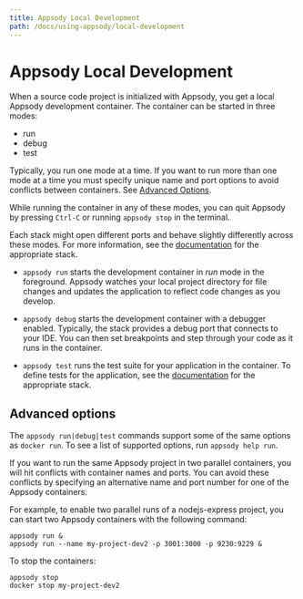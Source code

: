 ```yaml
---
title: Appsody Local Development
path: /docs/using-appsody/local-development
---
```


# Appsody Local Development

When a source code project is initialized with Appsody, you get a local Appsody development container. The container can be started in three modes:

- run
- debug
- test

Typically, you run one mode at a time. If you want to run more than one mode at a time you must specify unique name and port options to avoid conflicts between containers. See [Advanced Options](#advanced-options).

While running the container in any of these modes, you can quit Appsody by pressing `Ctrl-C` or running `appsody stop` in the terminal.

Each stack might open different ports and behave slightly differently across these modes. For more information, see the [documentation](https://github.com/appsody/stacks/tree/master/incubator) for the appropriate stack.

- `appsody run` starts the development container in *run* mode in the foreground. Appsody watches your local project directory for file changes and updates the application to reflect code changes as you develop.

- `appsody debug` starts the development container with a debugger enabled. Typically, the stack provides a debug port that connects to your IDE. You can then set breakpoints and step through your code as it runs in the container.

- `appsody test` runs the test suite for your application in the container. To define tests for the application, see the [documentation](https://github.com/appsody/stacks/tree/master/incubator) for the appropriate stack.

## Advanced options

The `appsody run|debug|test` commands support some of the same options as `docker run`. To see a list of supported options, run `appsody help run`.

If you want to run the same Appsody project in two parallel containers, you will hit conflicts with container names and ports. You can avoid these conflicts by specifying an alternative name and port number for one of the Appsody containers.

For example, to enable two parallel runs of a nodejs-express project, you can start two Appsody containers with the following command:
```
appsody run &
appsody run --name my-project-dev2 -p 3001:3000 -p 9230:9229 &
```

To stop the containers:
```
appsody stop
docker stop my-project-dev2
```
